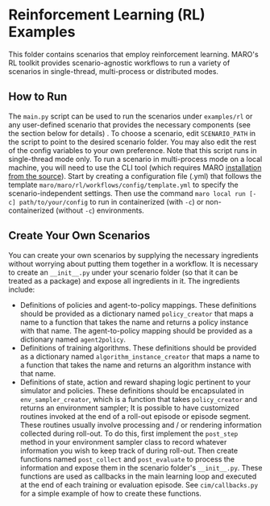 # Reinforcement Learning (RL) Examples

This folder contains scenarios that employ reinforcement learning. MARO's RL toolkit provides scenario-agnostic workflows to run a variety of scenarios in single-thread, multi-process or distributed modes.

## How to Run

The ``main.py`` script can be used to run the scenarios under ``examples/rl`` or any user-defined scenario that provides the necessary components (see the section below for details) . To choose a scenario, edit ``SCENARIO_PATH`` in the script to point to the desired scenario folder. You may also edit the rest of the config variables to your own preference. Note that this script runs in single-thread mode only.
To run a scenario in multi-process mode on a local machine, you will need to use the CLI tool (which requires MARO [installation from the source](https://github.com/microsoft/maro#install-maro-from-pypi)). Start by creating a configuration file (.yml) that follows the template ``maro/maro/rl/workflows/config/template.yml`` to specify the scenario-independent settings. Then use the command ``maro local run [-c] path/to/your/config`` to run in containerized (with ``-c``) or non-containerized (without ``-c``) environments.

## Create Your Own Scenarios

You can create your own scenarios by supplying the necessary ingredients without worrying about putting them together in a workflow. It is necessary to create an ``__init__.py`` under your scenario folder (so that it can be treated as a package) and expose all ingredients in it. The ingredients include:
* Definitions of policies and agent-to-policy mappings. These definitions should be provided as a dictionary named ``policy_creator`` that maps a name to a function that takes the name and returns a policy instance with that name. The agent-to-policy mapping should be provided as a dictionary named ``agent2policy``.
* Definitions of training algorithms. These definitions should be provided as a dictionary named ``algorithm_instance_creator`` that maps a name to a function that takes the name and returns an algorithm instance with that name.
* Definitions of state, action and reward shaping logic pertinent to your simulator and policies.
These definitions should be encapsulated in ``env_sampler_creator``, which is a function that takes ``policy_creator`` and returns an environment sampler;
It is possible to have customized routines invoked at the end of a roll-out episode or episode segment. These routines usually involve processing and / or rendering information collected during roll-out. To do this, first implement the ``post_step`` method in your environment sampler class to record whatever information you wish to keep track of during roll-out. Then create functions named ``post_collect`` and ``post_evaluate`` to process the information and expose them in the scenario folder's ``__init__.py``. These functions are used as callbacks in the main learning loop and executed at the end of each training or evaluation episode. See ``cim/callbacks.py`` for a simple example of how to create these functions.
